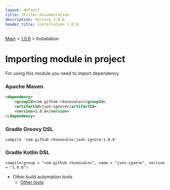 ```yaml
---
layout: default
title: JFilter Documentation
description: Version 1.0.6
header_title: Installation 1.0.6
---
```


[Main](../../index.MD) > [1.0.6](../index.MD) > Installation

# Importing module in project
For using this module you need to import dependency

### Apache Maven
```xml
<dependency>
    <groupId>com.github.rkonovalov</groupId>
    <artifactId>json-ignore</artifactId>
    <version>1.0.6</version>
</dependency>
```

### Gradle Groovy DSL
```text
compile 'com.github.rkonovalov:json-ignore:1.0.6'
```

### Gradle Kotlin DSL
```text
compile(group = "com.github.rkonovalov", name = "json-ignore", version = "1.0.6")
```

* Other build automation tools
  * [Other tools](https://search.maven.org/artifact/com.github.rkonovalov/json-ignore/1.0.6/jar)